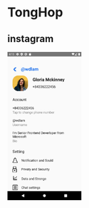 # TongHop
## instagram
<div style="display:flex; justify-content:space-between;">
  <img src="./Screenshots/instagram/ins1.png" width="33%">

</div>